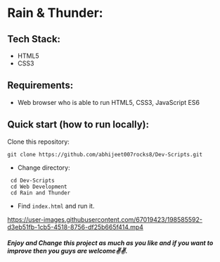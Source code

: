 # Rain & Thunder:
  
## Tech Stack:
  - HTML5
  - CSS3
 
## Requirements:
  - Web browser who is able to run HTML5, CSS3, JavaScript ES6


## Quick start (how to run locally):

Clone this repository:

```
git clone https://github.com/abhijeet007rocks8/Dev-Scripts.git
```
- Change directory:
```
 cd Dev-Scripts
 cd Web Development
 cd Rain and Thunder
```
- Find `index.html` and run it.

https://user-images.githubusercontent.com/67019423/198585592-d3eb51fb-1cb5-4518-8756-df25b665f414.mp4

##### Enjoy and Change this project as much as you like and if you want to improve then you guys are welcome✌✌.

